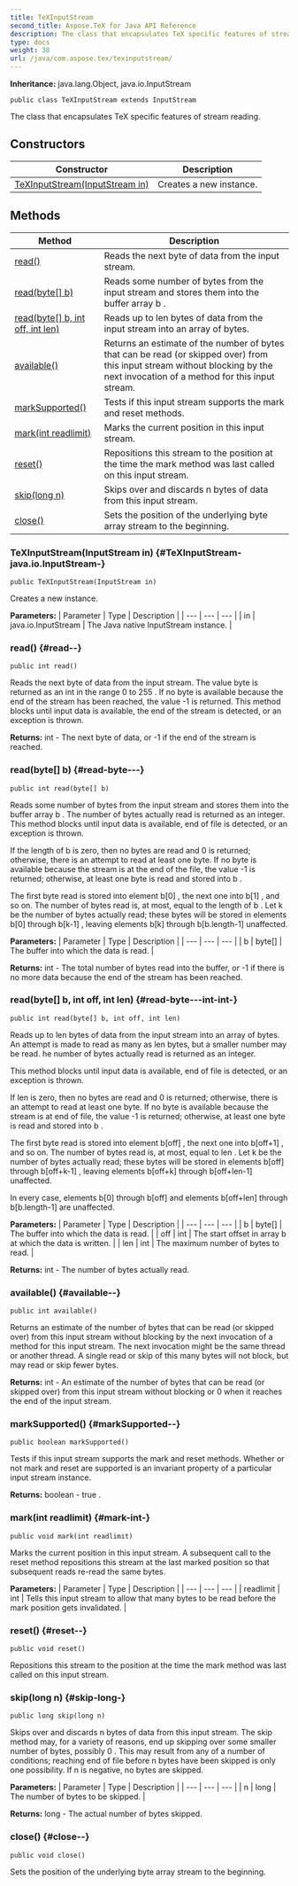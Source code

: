 ```yaml
---
title: TeXInputStream
second_title: Aspose.TeX for Java API Reference
description: The class that encapsulates TeX specific features of stream reading.
type: docs
weight: 38
url: /java/com.aspose.tex/texinputstream/
---
```

**Inheritance:**
java.lang.Object, java.io.InputStream
```
public class TeXInputStream extends InputStream
```

The class that encapsulates TeX specific features of stream reading.
## Constructors

| Constructor | Description |
| --- | --- |
| [TeXInputStream(InputStream in)](#TeXInputStream-java.io.InputStream-) | Creates a new instance. |
## Methods

| Method | Description |
| --- | --- |
| [read()](#read--) | Reads the next byte of data from the input stream. |
| [read(byte[] b)](#read-byte---) | Reads some number of bytes from the input stream and stores them into the buffer array  b . |
| [read(byte[] b, int off, int len)](#read-byte---int-int-) | Reads up to  len  bytes of data from the input stream into an array of bytes. |
| [available()](#available--) | Returns an estimate of the number of bytes that can be read (or skipped over) from this input stream without blocking by the next invocation of a method for this input stream. |
| [markSupported()](#markSupported--) | Tests if this input stream supports the mark and reset methods. |
| [mark(int readlimit)](#mark-int-) | Marks the current position in this input stream. |
| [reset()](#reset--) | Repositions this stream to the position at the time the  mark  method was last called on this input stream. |
| [skip(long n)](#skip-long-) | Skips over and discards  n  bytes of data from this input stream. |
| [close()](#close--) | Sets the position of the underlying byte array stream to the beginning. |
### TeXInputStream(InputStream in) {#TeXInputStream-java.io.InputStream-}
```
public TeXInputStream(InputStream in)
```


Creates a new instance.

**Parameters:**
| Parameter | Type | Description |
| --- | --- | --- |
| in | java.io.InputStream | The Java native  InputStream  instance. |

### read() {#read--}
```
public int read()
```


Reads the next byte of data from the input stream. The value byte is returned as an  int  in the range  0  to  255 . If no byte is available because the end of the stream has been reached, the value  -1  is returned. This method blocks until input data is available, the end of the stream is detected, or an exception is thrown.

**Returns:**
int - The next byte of data, or  -1  if the end of the stream is reached.
### read(byte[] b) {#read-byte---}
```
public int read(byte[] b)
```


Reads some number of bytes from the input stream and stores them into the buffer array  b . The number of bytes actually read is returned as an integer. This method blocks until input data is available, end of file is detected, or an exception is thrown.

If the length of  b  is zero, then no bytes are read and  0  is returned; otherwise, there is an attempt to read at least one byte. If no byte is available because the stream is at the end of the file, the value  -1  is returned; otherwise, at least one byte is read and stored into  b .

The first byte read is stored into element  b[0] , the next one into  b[1] , and so on. The number of bytes read is, at most, equal to the length of  b . Let  k  be the number of bytes actually read; these bytes will be stored in elements  b[0]  through  b[k-1] , leaving elements  b[k]  through  b[b.length-1]  unaffected.

**Parameters:**
| Parameter | Type | Description |
| --- | --- | --- |
| b | byte[] | The buffer into which the data is read. |

**Returns:**
int - The total number of bytes read into the buffer, or  -1  if there is no more data because the end of the stream has been reached.
### read(byte[] b, int off, int len) {#read-byte---int-int-}
```
public int read(byte[] b, int off, int len)
```


Reads up to  len  bytes of data from the input stream into an array of bytes. An attempt is made to read as many as  len  bytes, but a smaller number may be read. he number of bytes actually read is returned as an integer.

This method blocks until input data is available, end of file is detected, or an exception is thrown.

If  len  is zero, then no bytes are read and  0  is returned; otherwise, there is an attempt to read at least one byte. If no byte is available because the stream is at end of file, the value  -1  is returned; otherwise, at least one byte is read and stored into  b .

The first byte read is stored into element  b[off] , the next one into  b[off+1] , and so on. The number of bytes read is, at most, equal to  len . Let  k  be the number of bytes actually read; these bytes will be stored in elements  b[off]  through  b[off+k-1] , leaving elements  b[off+k]  through  b[off+len-1]  unaffected.

In every case, elements  b[0]  through  b[off]  and elements  b[off+len]  through  b[b.length-1]  are unaffected.

**Parameters:**
| Parameter | Type | Description |
| --- | --- | --- |
| b | byte[] | The buffer into which the data is read. |
| off | int | The start offset in array b at which the data is written. |
| len | int | The maximum number of bytes to read. |

**Returns:**
int - The number of bytes actually read.
### available() {#available--}
```
public int available()
```


Returns an estimate of the number of bytes that can be read (or skipped over) from this input stream without blocking by the next invocation of a method for this input stream. The next invocation might be the same thread or another thread. A single read or skip of this many bytes will not block, but may read or skip fewer bytes.

**Returns:**
int - An estimate of the number of bytes that can be read (or skipped over) from this input stream without blocking or  0  when it reaches the end of the input stream.
### markSupported() {#markSupported--}
```
public boolean markSupported()
```


Tests if this input stream supports the mark and reset methods. Whether or not  mark  and  reset  are supported is an invariant property of a particular input stream instance.

**Returns:**
boolean -  true .
### mark(int readlimit) {#mark-int-}
```
public void mark(int readlimit)
```


Marks the current position in this input stream. A subsequent call to the  reset  method repositions this stream at the last marked position so that subsequent reads re-read the same bytes.

**Parameters:**
| Parameter | Type | Description |
| --- | --- | --- |
| readlimit | int | Tells this input stream to allow that many bytes to be read before the mark position gets invalidated. |

### reset() {#reset--}
```
public void reset()
```


Repositions this stream to the position at the time the  mark  method was last called on this input stream.

### skip(long n) {#skip-long-}
```
public long skip(long n)
```


Skips over and discards  n  bytes of data from this input stream. The  skip  method may, for a variety of reasons, end up skipping over some smaller number of bytes, possibly  0 . This may result from any of a number of conditions; reaching end of file before  n  bytes have been skipped is only one possibility. If  n  is negative, no bytes are skipped.

**Parameters:**
| Parameter | Type | Description |
| --- | --- | --- |
| n | long | The number of bytes to be skipped. |

**Returns:**
long - The actual number of bytes skipped.
### close() {#close--}
```
public void close()
```


Sets the position of the underlying byte array stream to the beginning.

